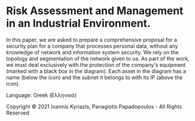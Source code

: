 # Risk Assessment and Management in an Industrial Environment.

In this paper, we are asked to prepare a comprehensive proposal for a security plan for a company that processes personal data, without any knowledge of network and information system security. We rely on the topology and segmentation of the network given to us. As part of the work, we must deal exclusively with the protection of the company's equipment (marked with a black box in the diagram). Each asset in the diagram has a name (below the icon) and the subnet it belongs to with its IP (above the icon).

Language: Greek (Ελληνικά)

Copyright © 2021 Ioannis Kyriazis, Panagiotis Papadopoulos - All Rights Reserved
